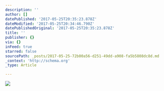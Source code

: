 ```yaml
---
description: ''
author: []
datePublished: '2017-05-25T20:35:23.878Z'
dateModified: '2017-05-25T20:34:46.790Z'
datePublishedOriginal: '2017-05-25T20:35:23.878Z'
title: ''
publisher: {}
via: {}
inFeed: true
starred: false
sourcePath: _posts/2017-05-25-72b00a56-d251-49dd-a908-fa5b5808dc8d.md
_context: 'http://schema.org'
_type: Article

---
```

![](https://the-grid-user-content.s3-us-west-2.amazonaws.com/b1d260dc-3e36-4ae7-93f8-f91ea61a8f6d.jpg)